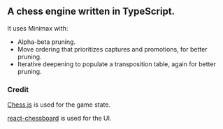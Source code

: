 ## A chess engine written in TypeScript.

It uses Minimax with:
- Alpha-beta pruning.
- Move ordering that prioritizes captures and promotions, for better pruning. 
- Iterative deepening to populate a transposition table, again for better pruning.

### Credit

[Chess.js](https://www.npmjs.com/package/chess.js/v/0.13.0?activeTab=readme) is used for the game state.

[react-chessboard](https://www.npmjs.com/package/react-chessboard) is used for the UI.
